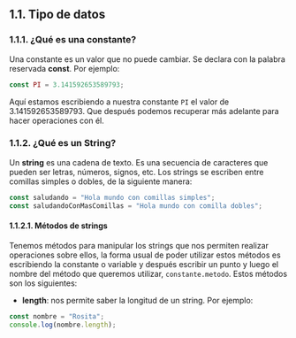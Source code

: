 ## 1.1. Tipo de datos

### 1.1.1. ¿Qué es una constante?

Una constante es un valor que no puede cambiar. Se declara con la palabra reservada **const**. Por ejemplo:

```js
const PI = 3.141592653589793;
```

Aquí estamos escribiendo a nuestra constante `PI` el valor de 3.141592653589793. Que después podemos recuperar más adelante para hacer operaciones con él.

### 1.1.2. ¿Qué es un String?

Un **string** es una cadena de texto. Es una secuencia de caracteres que pueden ser letras, números, signos, etc. Los strings se escriben entre comillas simples o dobles, de la siguiente manera:

```js
const saludando = "Hola mundo con comillas simples";
const saludandoConMasComillas = "Hola mundo con comilla dobles";
```

#### 1.1.2.1. Métodos de strings

Tenemos métodos para manipular los strings que nos permiten realizar operaciones sobre ellos, la forma usual de poder utilizar estos métodos es escribiendo la constante o variable y después escribir un punto y luego el nombre del método que queremos utilizar, `constante.metodo`. Estos métodos son los siguientes:

- **length**: nos permite saber la longitud de un string. Por ejemplo:

```js
const nombre = "Rosita";
console.log(nombre.length);
```
